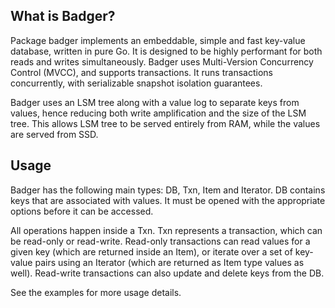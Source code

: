 ## What is Badger?

Package badger implements an embeddable, simple and fast key-value database,
written in pure Go. It is designed to be highly performant for both reads and
writes simultaneously. Badger uses Multi-Version Concurrency Control (MVCC), and
supports transactions. It runs transactions concurrently, with serializable
snapshot isolation guarantees.

Badger uses an LSM tree along with a value log to separate keys from values,
hence reducing both write amplification and the size of the LSM tree. This
allows LSM tree to be served entirely from RAM, while the values are served
from SSD.

## Usage

Badger has the following main types: DB, Txn, Item and Iterator. DB contains
keys that are associated with values. It must be opened with the appropriate
options before it can be accessed.

All operations happen inside a Txn. Txn represents a transaction, which can
be read-only or read-write. Read-only transactions can read values for a
given key (which are returned inside an Item), or iterate over a set of
key-value pairs using an Iterator (which are returned as Item type values as
well). Read-write transactions can also update and delete keys from the DB.

See the examples for more usage details.
